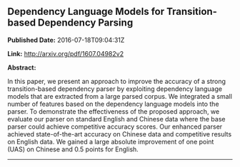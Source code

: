 ## Dependency Language Models for Transition-based Dependency Parsing

**Published Date:** 2016-07-18T09:04:31Z

**Link:** http://arxiv.org/pdf/1607.04982v2

**Abstract:**

  In this paper, we present an approach to improve the accuracy of a strong
transition-based dependency parser by exploiting dependency language models
that are extracted from a large parsed corpus. We integrated a small number of
features based on the dependency language models into the parser. To
demonstrate the effectiveness of the proposed approach, we evaluate our parser
on standard English and Chinese data where the base parser could achieve
competitive accuracy scores. Our enhanced parser achieved state-of-the-art
accuracy on Chinese data and competitive results on English data. We gained a
large absolute improvement of one point (UAS) on Chinese and 0.5 points for
English.


---

